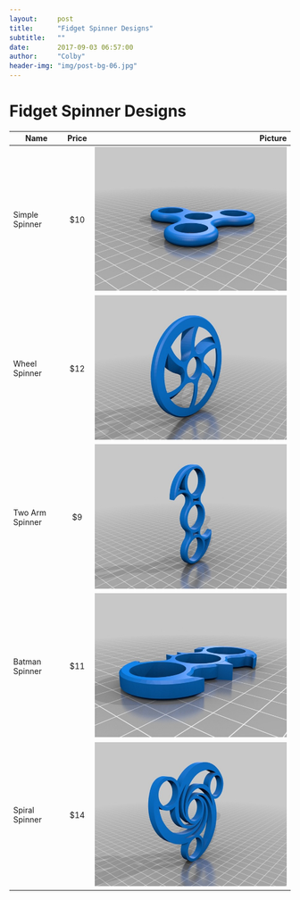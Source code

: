 ```yaml
---
layout:     post
title:      "Fidget Spinner Designs"
subtitle:   ""
date:       2017-09-03 06:57:00
author:     "Colby"
header-img: "img/post-bg-06.jpg"
---
```

<h1>Fidget Spinner Designs</h1>

| Name     | Price | Picture       |
| ------------- |:------------:| -----:|
| Simple Spinner|$10 |![Simple Spinner](/img/simple-spinner.jpg)| 
| Wheel Spinner |$12 |![Wheel Spinner](/img/wheel-spinner.jpg)|
| Two Arm Spinner |$9 |![Two arm Spinner](/img/two-arm-spinner.jpg)|
| Batman Spinner|$11 |![Batman Spinner](/img/batman-spinner.jpg)| 
| Spiral Spinner |$14 |![alt text](/img/spiral.jpg)|

